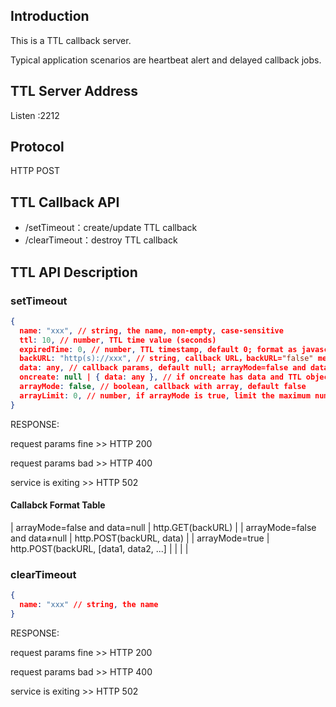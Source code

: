 ## Introduction

This is a TTL callback server.


Typical application scenarios are heartbeat alert and delayed callback jobs.

## TTL Server Address
Listen :2212

## Protocol
HTTP POST

## TTL Callback API

- /setTimeout：create/update TTL callback
- /clearTimeout：destroy TTL callback

## TTL API Description
### setTimeout
```json
{
  name: "xxx", // string, the name, non-empty, case-sensitive
  ttl: 10, // number, TTL time value (seconds)
  expiredTime: 0, // number, TTL timestamp, default 0; format as javascript Date.now(), priority over 'ttl'
  backURL: "http(s)://xxx", // string, callback URL，backURL="false" means calling nothing
  data: any, // callback params, default null; arrayMode=false and data=null USE 'GET'，otherwise USE 'POST'
  oncreate: null | { data: any }, // if oncreate has data and TTL object is being created, callback with ocreate.data
  arrayMode: false, // boolean, callback with array, default false
  arrayLimit: 0, // number, if arrayMode is true, limit the maximum number, default 100.
}
```

RESPONSE:


request params fine >> HTTP 200


request params bad >> HTTP 400


service is exiting >> HTTP 502


#### Callabck Format Table
| arrayMode=false and data=null | http.GET(backURL) |
| arrayMode=false and data≠null | http.POST(backURL, data) |
| arrayMode=true | http.POST(backURL, [data1, data2, ...] |
|  |  |


### clearTimeout
```json
{
  name: "xxx" // string, the name
}
```

RESPONSE:


request params fine >> HTTP 200


request params bad >> HTTP 400


service is exiting >> HTTP 502
